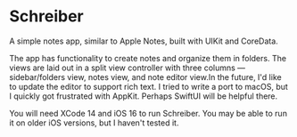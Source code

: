 # Schreiber

A simple notes app, similar to Apple Notes, built with UIKit and CoreData.

The app has functionality to create notes and organize them in folders. The views are laid out
in a split view controller with three columns — sidebar/folders view, notes view, and note editor
view.In the future, I'd like to update the editor to support rich text. I tried to write a port 
to macOS, but I quickly got frustrated with AppKit. Perhaps SwiftUI will be helpful there.

You will need XCode 14 and iOS 16 to run Schreiber. You may be able to run it on older iOS 
versions, but I haven't tested it.